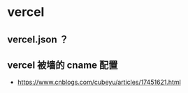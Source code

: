 # vercel

## vercel.json ？

## vercel 被墙的 cname 配置

- https://www.cnblogs.com/cubeyu/articles/17451621.html
